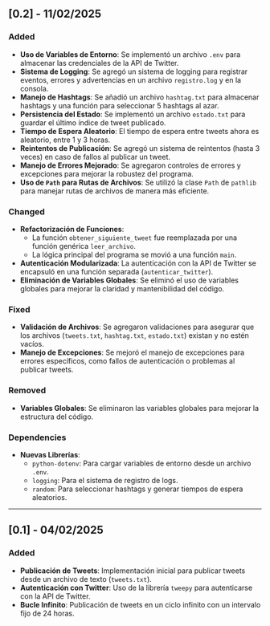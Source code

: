 ## [0.2] - 11/02/2025

### Added
- **Uso de Variables de Entorno**: Se implementó un archivo `.env` para almacenar las credenciales de la API de Twitter.
- **Sistema de Logging**: Se agregó un sistema de logging para registrar eventos, errores y advertencias en un archivo `registro.log` y en la consola.
- **Manejo de Hashtags**: Se añadió un archivo `hashtag.txt` para almacenar hashtags y una función para seleccionar 5 hashtags al azar.
- **Persistencia del Estado**: Se implementó un archivo `estado.txt` para guardar el último índice de tweet publicado.
- **Tiempo de Espera Aleatorio**: El tiempo de espera entre tweets ahora es aleatorio, entre 1 y 3 horas.
- **Reintentos de Publicación**: Se agregó un sistema de reintentos (hasta 3 veces) en caso de fallos al publicar un tweet.
- **Manejo de Errores Mejorado**: Se agregaron controles de errores y excepciones para mejorar la robustez del programa.
- **Uso de `Path` para Rutas de Archivos**: Se utilizó la clase `Path` de `pathlib` para manejar rutas de archivos de manera más eficiente.

### Changed
- **Refactorización de Funciones**:
  - La función `obtener_siguiente_tweet` fue reemplazada por una función genérica `leer_archivo`.
  - La lógica principal del programa se movió a una función `main`.
- **Autenticación Modularizada**: La autenticación con la API de Twitter se encapsuló en una función separada (`autenticar_twitter`).
- **Eliminación de Variables Globales**: Se eliminó el uso de variables globales para mejorar la claridad y mantenibilidad del código.

### Fixed
- **Validación de Archivos**: Se agregaron validaciones para asegurar que los archivos (`tweets.txt`, `hashtag.txt`, `estado.txt`) existan y no estén vacíos.
- **Manejo de Excepciones**: Se mejoró el manejo de excepciones para errores específicos, como fallos de autenticación o problemas al publicar tweets.

### Removed
- **Variables Globales**: Se eliminaron las variables globales para mejorar la estructura del código.

### Dependencies
- **Nuevas Librerías**:
  - `python-dotenv`: Para cargar variables de entorno desde un archivo `.env`.
  - `logging`: Para el sistema de registro de logs.
  - `random`: Para seleccionar hashtags y generar tiempos de espera aleatorios.

---

## [0.1] - 04/02/2025

### Added
- **Publicación de Tweets**: Implementación inicial para publicar tweets desde un archivo de texto (`tweets.txt`).
- **Autenticación con Twitter**: Uso de la librería `tweepy` para autenticarse con la API de Twitter.
- **Bucle Infinito**: Publicación de tweets en un ciclo infinito con un intervalo fijo de 24 horas.
